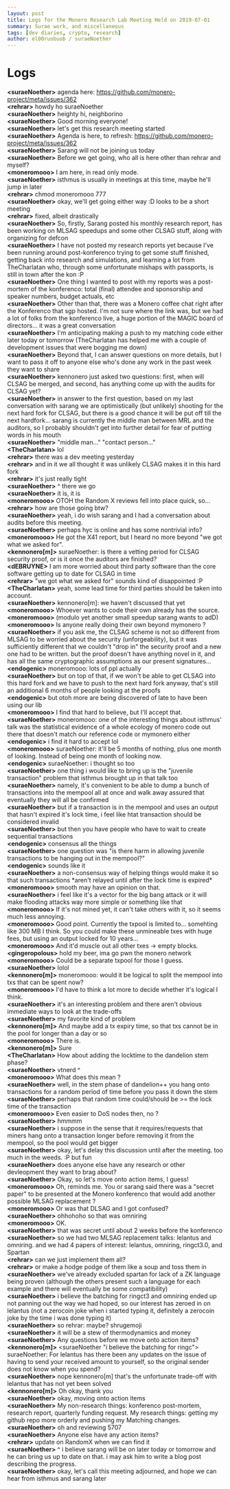 ```yaml
---
layout: post
title: Logs for the Monero Research Lab Meeting Held on 2019-07-01
summary: Surae work, and miscellaneous
tags: [dev diaries, crypto, research]
author: el00ruobuob / suraeNoether
---
```


# Logs  

**\<suraeNoether>** agenda here: https://github.com/monero-project/meta/issues/362  
**\<rehrar>** howdy ho suraeNoether  
**\<suraeNoether>** heighty hi, neighborino  
**\<suraeNoether>** Good morning everyone!  
**\<suraeNoether>** let's get this research meeting started  
**\<suraeNoether>** Agenda is here, to refresh: https://github.com/monero-project/meta/issues/362  
**\<suraeNoether>** Sarang will not be joining us today  
**\<suraeNoether>** Before we get going, who all is here other than rehrar and myself?  
**\<moneromooo>** I am here, in read only mode.  
**\<suraeNoether>** isthmus is usually in meetings at this time, maybe he'll jump in later  
**\<rehrar>** chmod moneromooo 777  
**\<suraeNoether>** okay, we'll get going either way :D looks to be a short meeting  
**\<rehrar>** fixed, albeit drastically  
**\<suraeNoether>** So, firstly, Sarang posted his monthly research report, has been working on MLSAG speedups and some other CLSAG stuff, along with organizing for defcon  
**\<suraeNoether>** I have not posted my research reports yet because I've been running around post-konferenco trying to get some stuff finished, getting back into research and simulations, and learning a lot from TheCharlatan who, through some unfortunate mishaps with passports, is still in town after the kon :P  
**\<suraeNoether>** One thing I wanted to post with my reports was a post-mortem of the konferenco: total (final) attendee and sponsorship and speaker numbers, budget actuals, etc  
**\<suraeNoether>** Other than that, there was a Monero coffee chat right after the Konferenco that sgp hosted. I'm not sure where the link was, but we had a lot of folks from the konferenco live, a huge portion of the MAGIC board of directors... it was a great conversation  
**\<suraeNoether>** I'm anticipating making a push to my matching code either later today or tomorrow (TheCharlatan has helped me with a couple of development issues that were bogging me down)  
**\<suraeNoether>** Beyond that, I can answer questions on more details, but I want to pass it off to anyone else who's done any work in the past week they want to share  
**\<suraeNoether>** kennonero just asked two questions: first, when will CLSAG be merged, and second, has anything come up with the audits for CLSAG yet?  
**\<suraeNoether>** in answer to the first question, based on my last conversation with sarang we are optimistically (but unlikely) shooting for the next hard fork for CLSAG, but there is a good chance it will be put off till the next hardfork... sarang is currently the middle man between MRL and the auditors, so I probably shouldn't get into further detail for fear of putting words in his mouth  
**\<suraeNoether>** "middle man..." "contact person..."  
**\<TheCharlatan>** lol  
**\<rehrar>** there was a dev meeting yesterday  
**\<rehrar>** and in it we all thought it was unlikely CLSAG makes it in this hard fork  
**\<rehrar>** it's just really tight  
**\<suraeNoether>** ^ there we go  
**\<suraeNoether>** it is, it is  
**\<moneromooo>** OTOH the Random X reviews fell into place quick, so...  
**\<rehrar>** how are those going btw?  
**\<suraeNoether>** yeah, i do wish sarang and I had a conversation about audits before this meeting.  
**\<suraeNoether>** perhaps hyc is online and has some nontrivial info?  
**\<moneromooo>** He got the X41 report, but I heard no more beyond "we got what we asked for".  
**\<kennonero[m]>** suraeNoether: is there a vetting period for CLSAG security proof, or is it once the auditors are finished?  
**\<dEBRUYNE>** I am more worried about third party software than the core software getting up to date for CLSAG in time  
**\<rehrar>** "we got what we asked for" sounds kind of disappointed :P  
**\<TheCharlatan>** yeah, some lead time for third parties should be taken into account.  
**\<suraeNoether>** kennonero[m]: we haven't discussed that yet  
**\<moneromooo>** Whoever wants to code their own already has the source.  
**\<moneromooo>** (modulo yet another small speedup sarang wants to adD)  
**\<moneromooo>** Is anyone really doing their own beyond mymonero ?  
**\<suraeNoether>** if you ask me, the CLSAG scheme is not so different from MLSAG to be worried about the security (unforgeability), but it was sufficiently different that we couldn't "drop in" the security proof and a new one had to be written. but the proof doesn't have anything novel in it, and has all the same cryptographic assumptions as our present signatures...  
**\<endogenic>** moneromooo: lots of ppl actually  
**\<suraeNoether>** but on top of that, if we won't be able to get CLSAG into this hard fork and we have to push to the next hard fork anyway, that's still an additional 6 months of people looking at the proofs  
**\<endogenic>** but otoh more are being discovered of late to have been using our lib  
**\<moneromooo>** I find that hard to believe, but I'll accept that.  
**\<suraeNoether>** moneromooo: one of the interesting things about isthmus' talk was the statistical evidence of a whole ecology of monero code out there that doesn't match our reference code or mymonero either  
**\<endogenic>** i find it hard to accept lol  
**\<moneromooo>** suraeNoether: it'll be 5 months of nothing, plus one month of looking. Instead of being one month of looking now.  
**\<endogenic>** suraeNoether: i thought so too  
**\<suraeNoether>** one thing i would like to bring up is the "juvenile transaction" problem that isthmus brought up in that talk too  
**\<suraeNoether>** namely, it's convenient to be able to dump a bunch of transactions into the mempool all at once and walk away assured that eventually they will all be confirmed  
**\<suraeNoether>** but if a transaction is in the mempool and uses an output that hasn't expired it's lock time, i feel like htat transaction should be considered invalid  
**\<suraeNoether>** but then you have people who have to wait to create sequential transactions  
**\<endogenic>** consensus all the things  
**\<suraeNoether>** one question was "is there harm in allowing juvenile transactions to be hanging out in the mempool?"  
**\<endogenic>** sounds like it  
**\<suraeNoether>** a non-consensus way of helping things would make it so that such transactions \*aren't relayed until after the lock time is expired\*  
**\<moneromooo>** smooth may have an opinion on that.  
**\<suraeNoether>** i feel like it's a vector for the big bang attack or it will make flooding attacks way more simple or something like that  
**\<moneromooo>** If it's not mined yet, it can't take others with it, so it seems much less annoying.  
**\<moneromooo>** Good point. Currently the txpool is limited to... somehting like 300 MB I think. So you could make these unmineable txes with huge fees, but using an output locked for 10 years...  
**\<moneromooo>** And it'd muscle out all other txes -> empty blocks.  
**\<gingeropolous>** hold my beer, ima go pwn the monero network  
**\<moneromooo>** Could be a separate txpool for those I guess.  
**\<suraeNoether>** lolol  
**\<kennonero[m]>** moneromooo: would it be logical to split the mempool into txs that can be spent now?  
**\<moneromooo>** I'd have to think a lot more to decide whether it's logical I think.  
**\<suraeNoether>** it's an interesting problem and there aren't obvious immediate ways to look at the trade-offs  
**\<suraeNoether>** my favorite kind of problem  
**\<kennonero[m]>** And maybe add a tx expiry time, so that txs cannot be in the pool for longer than a day or so  
**\<moneromooo>** There is.  
**\<kennonero[m]>** Sure  
**\<TheCharlatan>** How about adding the locktime to the dandelion stem phase?  
**\<suraeNoether>** vtnerd ^  
**\<moneromooo>** What does this mean ?  
**\<suraeNoether>** well, in the stem phase of dandelion++ you hang onto transactions for a random period of time before you pass it down the stem  
**\<suraeNoether>** perhaps that random time could/should be >= the lock time of the transaction  
**\<moneromooo>** Even easier to DoS nodes then, no ?  
**\<suraeNoether>** hmmmm  
**\<suraeNoether>** i suppose in the sense that it requires/requests that miners hang onto a transaction longer before removing it from the mempool, so the pool would get bigger  
**\<suraeNoether>** okay, let's delay this discussion until after the meeting. too much in the weeds. :P but fun  
**\<suraeNoether>** does anyone else have any research or other devleopment they want to brag about?  
**\<suraeNoether>** Okay, so let's move onto action items, I guess!  
**\<moneromooo>** Oh, reminds me. You or sarang said there was a "secret paper" to be presented at the Monero konferenco that would add another possible MLSAG replacement ?  
**\<moneromooo>** Or was that DLSAG and I got confused?  
**\<suraeNoether>** ohhohoho so that was omniring  
**\<moneromooo>** OK.  
**\<suraeNoether>** that was secret until about 2 weeks before the konferenco  
**\<suraeNoether>** so we had two MLSAG replacement talks: lelantus and omniring. and we had 4 papers of interest: lelantus, omniring, ringct3.0, and Spartan  
**\<rehrar>** can we just implement them all?  
**\<rehrar>** or make a hodge podge of them like a soup and toss them in  
**\<suraeNoether>** we've already excluded spartan for lack of a ZK language being proven (although the others present such a language for each example and there will eventually be some compatibility)  
**\<suraeNoether>** i believe the batching for ringct3 and omniring ended up not panning out the way we had hoped, so our interest has zeroed in on lelantus (not a zerocoin joke when i started typing it, definitely a zerocoin joke by the time i was done typing it)  
**\<suraeNoether>** so rehrar: maybe? shrugemoji  
**\<suraeNoether>** it will be a stew of thermodynamics and money  
**\<suraeNoether>** Any questions before we move onto action items?  
**\<kennonero[m]>** \<suraeNoether "i believe the batching for ringc"> suraeNoether: For lelantus has there been any updates on the issue of having to send your received amount to yourself, so the original sender does not know when you spend?  
**\<suraeNoether>** nope kennonero[m] that's the unfortunate trade-off with lelantus that has not yet been solved  
**\<kennonero[m]>** Oh okay, thank you  
**\<suraeNoether>** okay, moving onto action items  
**\<suraeNoether>** My non-research things: konferenco post-mortem, research report, quarterly funding request. My research things: getting my github repo more orderly and pushing my Matching changes.  
**\<suraeNoether>** oh and reviewing 5707  
**\<suraeNoether>** Anyone else have any action items?  
**\<rehrar>** update on RandomX when we can find it  
**\<suraeNoether>** ^ i believe sarang will be on later today or tomorrow and he can bring us up to date on that. i may ask him to write a blog post describing the progress.  
**\<suraeNoether>** okay, let's call this meeting adjourned, and hope we can hear from isthmus and sarang later  
